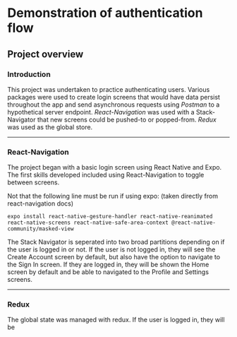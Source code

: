 # Demonstration of authentication flow

## Project overview

### Introduction

This project was undertaken to practice authenticating users. Various packages were used to create login screens that would have data persist throughout the app and send asynchronous requests using _Postman_ to a hypothetical server endpoint. _React-Navigation_ was used with a Stack-Navigator that new screens could be pushed-to or popped-from. _Redux_ was used as the global store.

---

### React-Navigation

The project began with a basic login screen using React Native and Expo. The first skills developed included using React-Navigation to toggle between screens.

Not that the following line must be run if using expo: (taken directly from react-navigation docs)

`expo install react-native-gesture-handler react-native-reanimated react-native-screens react-native-safe-area-context @react-native-community/masked-view`

The Stack Navigator is seperated into two broad partitions depending on if the user is logged in or not. If the user is not logged in, they will see the Create Account screen by default, but also have the option to navigate to the Sign In screen. If they are logged in, they will be shown the Home screen by default and be able to navigated to the Profile and Settings screens.

---

### Redux

The global state was managed with redux. If the user is logged in, they will be
